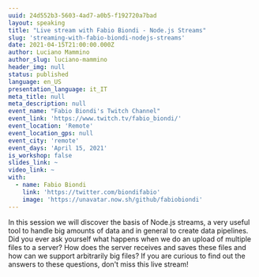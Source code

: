 ```yaml
---
uuid: 24d552b3-5603-4ad7-a0b5-f192720a7bad
layout: speaking
title: "Live stream with Fabio Biondi - Node.js Streams"
slug: 'streaming-with-fabio-biondi-nodejs-streams'
date: 2021-04-15T21:00:00.000Z
author: Luciano Mammino
author_slug: luciano-mammino
header_img: null
status: published
language: en_US
presentation_language: it_IT
meta_title: null
meta_description: null
event_name: "Fabio Biondi's Twitch Channel"
event_link: 'https://www.twitch.tv/fabio_biondi/'
event_location: 'Remote'
event_location_gps: null
event_city: 'remote'
event_days: 'April 15, 2021'
is_workshop: false
slides_link: ~
video_link: ~
with:
  - name: Fabio Biondi
    link: 'https://twitter.com/biondifabio'
    image: 'https://unavatar.now.sh/github/fabiobiondi'
---
```


In this session we will discover the basis of Node.js streams, a very useful tool to handle big amounts of data and in general to create data pipelines. Did you ever ask yourself what happens when we do an upload of multiple files to a server? How does the server receives and saves these files and how can we support arbitrarily big files? If you are curious to find out the answers to these questions, don't miss this live stream!


